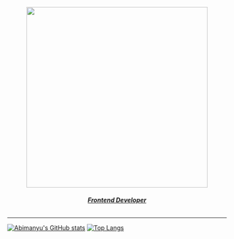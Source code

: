 <p align="center">
  <img style="width:26rem; height:auto" src="https://res.cloudinary.com/belanga/image/upload/v1650919646/dermewen_dcw43t.png"/>
</p>
<h6 align="center"><u><b>Frontend Developer</b></u></h6>

---

 [![Abimanyu's GitHub stats](https://github-readme-stats.vercel.app/api?username=abimanyudrmwn)](https://github.com/anuraghazra/github-readme-stats)
 [![Top Langs](https://github-readme-stats.vercel.app/api/top-langs/?username=abimanyudrmwn)](https://github.com/anuraghazra/github-readme-stats)
